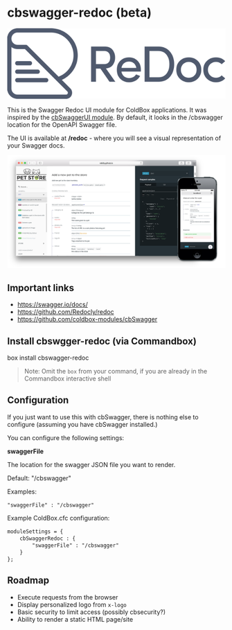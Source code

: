 # cbswagger-redoc (beta)

![Redoc Logo](https://github.com/homestar9/cbswagger-redoc/blob/master/includes/img/redoc-logo.png?raw=true)

This is the Swagger Redoc UI module for ColdBox applications.  It was inspired by the [cbSwaggerUI module](https://github.com/garciadev/cbSwaggerUI). By default, it looks in the /cbswagger location for the OpenAPI Swagger file. 

The UI is available at **/redoc** - where you will see a visual representation of your Swagger docs.

![Redoc Screenshot](https://github.com/homestar9/cbswagger-redoc/blob/master/includes/img/redoc-demo.png?raw=true)

## Important links

- <https://swagger.io/docs/>
- <https://github.com/Redocly/redoc>
- <https://github.com/coldbox-modules/cbSwagger>

## Install cbswgger-redoc (via Commandbox)

box install cbswagger-redoc

> Note:  Omit the `box` from your command, if you are already in the Commandbox interactive shell

## Configuration

If you just want to use this with cbSwagger, there is nothing else to configure (assuming you have cbSwagger installed.)

You can configure the following settings:

**swaggerFile**

The location for the swagger JSON file you want to render. 

Default: "/cbswagger"

Examples:

    "swaggerFile" : "/cbswagger"

Example ColdBox.cfc configuration:

    moduleSettings = {
        cbSwaggerRedoc : {
            "swaggerFile" : "/cbswagger"
        }
    };

## Roadmap

* Execute requests from the browser
* Display personalized logo from `x-logo`
* Basic security to limit access (possibly cbsecurity?)
* Ability to render a static HTML page/site
